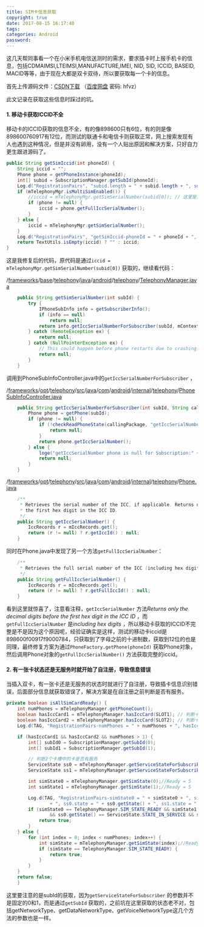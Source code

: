 ```yaml
---
title: SIM卡信息获取
copyright: true
date: 2017-08-15 16:17:48
tags:
categories: Android
password:
---
```


这几天帮同事看一个在小米手机电信送测时的需求，要求插卡时上报手机卡的信息，包括CDMAIMSI,LTEIMSI,MANUFACTURE,IMEI, NID, SID, ICCID, BASEID, MACID等等，由于现在大都是双卡双待，所以要获取每一个卡的信息。

<!--more-->

首先上传源码文件：[CSDN下载](http://download.csdn.net/download/guai8023/9934947) （[百度网盘](http://pan.baidu.com/s/1mify6LU) 密码: hfvz）

此文记录在获取这些信息时踩过的坑。

#### 1. 移动卡获取ICCID不全

移动卡的ICCID获取的信息不全，有的像898600只有6位，有的则是像898600760917有12位，而测试的联通卡和电信卡则获取正常，网上搜索发现有人也遇到这种情况，但是并没有卵用，没有一个人贴出原因和解决方案，只好自力更生跟进源码了。

```java
public String getSimIccid(int phoneId) {
    String iccid = "";
    Phone phone = getPhoneInstance(phoneId);
    int[] subid = SubscriptionManager.getSubId(phoneId);
    Log.d("RegistrationPairs", "subid.length = " + subid.length + ", subid[0] = " + subid[0]);
    if (mTelephonyMgr.isMultiSimEnabled()) {
        //iccid = mTelephonyMgr.getSimSerialNumber(subid[0]); // 这里是源代码获取的方式
        if (phone != null) {
            iccid = phone.getFullIccSerialNumber();
        }
    } else {
        iccid = mTelephonyMgr.getSimSerialNumber();
    }
    Log.d("RegistrationPairs", "getSimIccid-phoneId = " + phoneId + ", iccid = " + iccid);
    return TextUtils.isEmpty(iccid) ? "" : iccid;
}
```
这是我修复后的代码，原代码是通过`iccid = mTelephonyMgr.getSimSerialNumber(subid[0])` 获取的，继续看代码：

/[frameworks](http://androidxref.com/7.1.1_r6/xref/frameworks/)/[base](http://androidxref.com/7.1.1_r6/xref/frameworks/base/)/[telephony](http://androidxref.com/7.1.1_r6/xref/frameworks/base/telephony/)/[java](http://androidxref.com/7.1.1_r6/xref/frameworks/base/telephony/java/)/[android](http://androidxref.com/7.1.1_r6/xref/frameworks/base/telephony/java/android/)/[telephony](http://androidxref.com/7.1.1_r6/xref/frameworks/base/telephony/java/android/telephony/)/[TelephonyManager.java](http://androidxref.com/7.1.1_r6/xref/frameworks/base/telephony/java/android/telephony/TelephonyManager.java)

```java
    public String getSimSerialNumber(int subId) {
        try {
            IPhoneSubInfo info = getSubscriberInfo();
            if (info == null)
                return null;
            return info.getIccSerialNumberForSubscriber(subId, mContext.getOpPackageName());
        } catch (RemoteException ex) {
            return null;
        } catch (NullPointerException ex) {
            // This could happen before phone restarts due to crashing
            return null;
        }
    }
```

调用到PhoneSubInfoController.java中的`getIccSerialNumberForSubscriber` ，

 /[frameworks](http://androidxref.com/7.1.1_r6/xref/frameworks/)/[opt](http://androidxref.com/7.1.1_r6/xref/frameworks/opt/)/[telephony](http://androidxref.com/7.1.1_r6/xref/frameworks/opt/telephony/)/[src](http://androidxref.com/7.1.1_r6/xref/frameworks/opt/telephony/src/)/[java](http://androidxref.com/7.1.1_r6/xref/frameworks/opt/telephony/src/java/)/[com](http://androidxref.com/7.1.1_r6/xref/frameworks/opt/telephony/src/java/com/)/[android](http://androidxref.com/7.1.1_r6/xref/frameworks/opt/telephony/src/java/com/android/)/[internal](http://androidxref.com/7.1.1_r6/xref/frameworks/opt/telephony/src/java/com/android/internal/)/[telephony](http://androidxref.com/7.1.1_r6/xref/frameworks/opt/telephony/src/java/com/android/internal/telephony/)/[PhoneSubInfoController.java](http://androidxref.com/7.1.1_r6/xref/frameworks/opt/telephony/src/java/com/android/internal/telephony/PhoneSubInfoController.java) 

```java
    public String getIccSerialNumberForSubscriber(int subId, String callingPackage) {
        Phone phone = getPhone(subId);
        if (phone != null) {
            if (!checkReadPhoneState(callingPackage, "getIccSerialNumber")) {
                return null;
            }
            return phone.getIccSerialNumber();
        } else {
            loge("getIccSerialNumber phone is null for Subscription:" + subId);
            return null;
        }
    }
```

/[frameworks](http://androidxref.com/7.1.1_r6/xref/frameworks/)/[opt](http://androidxref.com/7.1.1_r6/xref/frameworks/opt/)/[telephony](http://androidxref.com/7.1.1_r6/xref/frameworks/opt/telephony/)/[src](http://androidxref.com/7.1.1_r6/xref/frameworks/opt/telephony/src/)/[java](http://androidxref.com/7.1.1_r6/xref/frameworks/opt/telephony/src/java/)/[com](http://androidxref.com/7.1.1_r6/xref/frameworks/opt/telephony/src/java/com/)/[android](http://androidxref.com/7.1.1_r6/xref/frameworks/opt/telephony/src/java/com/android/)/[internal](http://androidxref.com/7.1.1_r6/xref/frameworks/opt/telephony/src/java/com/android/internal/)/[telephony](http://androidxref.com/7.1.1_r6/xref/frameworks/opt/telephony/src/java/com/android/internal/telephony/)/[Phone.java](http://androidxref.com/7.1.1_r6/xref/frameworks/opt/telephony/src/java/com/android/internal/telephony/Phone.java) 

```java
    /**
     * Retrieves the serial number of the ICC, if applicable. Returns only the decimal digits before
     * the first hex digit in the ICC ID.
     */
    public String getIccSerialNumber() {
        IccRecords r = mIccRecords.get();
        return (r != null) ? r.getIccId() : null;
    }
```

同时在Phone.java中发现了另一个方法`getFullIccSerialNumber`：

```java
    /**
     * Retrieves the full serial number of the ICC (including hex digits), if applicable.
     */
    public String getFullIccSerialNumber() {
        IccRecords r = mIccRecords.get();
        return (r != null) ? r.getFullIccId() : null;
    }
```

看到这里就惊喜了，注意看注释，`getIccSerialNumber` 方法*Returns only the decimal digits before the first hex digit in the ICC ID* ，而`getFullIccSerialNumber` 是*including hex digits* ，所以移动卡获取的ICCID不完整是不是因为这个原因呢，经验证确实是这样，测试的移动卡iccid是898600f00917f9000784，只获取到了字母之前的十进制数，获取到12位的也是同理，最终修复方案为通过`PhoneFactory.getPhone(phoneId)` 获取Phone对象，然后调用Phone对象的`getFullIccSerialNumber()` 方法获取完整的iccid。

#### 2. 有一张卡状态还是无服务时就开始了自注册，导致信息错误

当插入双卡，有一张卡还是无服务的状态时就进行了自注册，导致插卡信息识别错误，后面部分信息就获取错误了，解决方案是在自注册之前判断是否有服务。

```java
private boolean isAllSimCardReady() {
    int numPhones = mTelephonyManager.getPhoneCount();
    boolean hasIccCard1 = mTelephonyManager.hasIccCard(SLOT1); // 判断卡槽1是否有卡
    boolean hasIccCard2 = mTelephonyManager.hasIccCard(SLOT2); // 判断卡槽2是否有卡
    Log.d(TAG, "RegistrationPairs-numPhones = " + numPhones + ", hasIccCard1 = " + hasIccCard1 + ", hasIccCard2 = " + hasIccCard2);

    if (hasIccCard1 && hasIccCard2 && numPhones > 1) {
        int[] subId0 = SubscriptionManager.getSubId(0);
        int[] subId1 = SubscriptionManager.getSubId(1);

      	// 判断2个卡槽中的卡是否有服务
        ServiceState ss0 = mTelephonyManager.getServiceStateForSubscriber(subId0[0]);
        ServiceState ss1 = mTelephonyManager.getServiceStateForSubscriber(subId1[0]);

        int simState0 = mTelephonyManager.getSimState(0);//Ready = 5
        int simState1 = mTelephonyManager.getSimState(1);//Ready = 5

        Log.d(TAG, "RegistrationPairs-simState0 = " + simState0 + ", simState1 = " + simState1
                + ", ss0.state = " + ss0.getState() + ", ss1.state = " + ss1.getState());
        if (simState0 == TelephonyManager.SIM_STATE_READY && simState1 == TelephonyManager.SIM_STATE_READY
                && ss0.getState() == ServiceState.STATE_IN_SERVICE && ss1.getState() == ServiceState.STATE_IN_SERVICE) {
            return true;
        }
    } else {
        for (int index = 0; index < numPhones; index++) {
            int simState = mTelephonyManager.getSimState(index);//Ready = 5
            if (simState == TelephonyManager.SIM_STATE_READY) {
                return true;
            }
        }
    }
    return false;
    }
```
这里要注意的是subId的获取，因为`getServiceStateForSubscriber` 的参数并不是固定的0和1，而是通过`getSubId` 获取的，之前坑在这里获取的状态老不对，包括getNetworkType、getDataNetworkType、getVoiceNetworkType这几个方法的参数也是一样。

